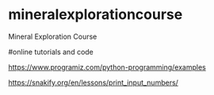 # mineralexplorationcourse
Mineral Exploration Course


#online tutorials and code

https://www.programiz.com/python-programming/examples

https://snakify.org/en/lessons/print_input_numbers/


